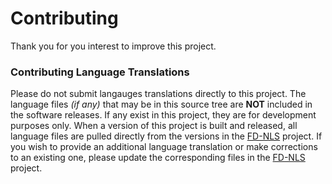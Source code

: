 # Contributing

Thank you for you interest to improve this project.

### Contributing Language Translations

Please do not submit langauges translations directly to this project. The 
language files *(if any)* that may be in this source tree are **NOT** included 
in the software releases. If any exist in this project, they are for development
purposes only. When a version of this project is built and released, all 
language files are pulled directly from the versions in the 
[FD-NLS](https://github.com/shidel/fd-nls) project. If you wish to provide an 
additional language translation or make corrections to an existing one, please 
update the corresponding files in the [FD-NLS](https://github.com/shidel/fd-nls) 
project.